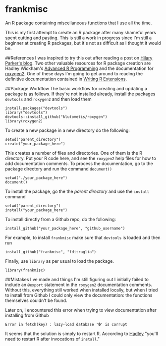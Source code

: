 frankmisc
=========

An R package containing miscellaneous functions that I use all the time.

This is my first attempt to create an R package after many shameful years spent cutting and pasting. This is still a work in progress since I'm still a beginner at creating R packages, but it's not as difficult as I thought it would be. 

##References
I was inspired to try this out after reading a post on [Hilary Parker's blog](http://hilaryparker.com/2014/04/29/writing-an-r-package-from-scratch/). Two other valuable resources for R package creation are Hadley Wickham's [Advanced R Programming](http://adv-r.had.co.nz/) and the documentation for [roxygen2](https://github.com/klutometis/roxygen#roxygen2). One of these days I'm going to get around to reading the definitive documentation contained in [Writing R Extensions](http://cran.r-project.org/doc/manuals/R-exts.html#Creating-R-packages).

##Package Workflow
The basic workflow for creating and updating a package is as follows. If they're not installed already, install the packages `devtools` and `roxygen2` and then load them
```
install.packages("devtools")
library("devtools")
devtools::install_github("klutometis/roxygen")
library(roxygen2)
```
To create a new package in a new directory do the following:
```
setwd("parent_directory")
create("your_package_here")
```
This creates a number of files and directories. One of them is the R directory. Put your R code here, and see the `roxygen2` help files for how to add documentation comments. To process the documentation, go to the package directory and run the command `document()`
```
setwd("./your_package_here")
document()
```
To install the package, go the the *parent directory* and use the `install` command
```
setwd("parent_directory")
install("your_package_here")
```
To install directly from a Github repo, do the following:
```
install_github("your_package_here", "github_username")
```
For example, to install `frankmisc` make sure that `devtools` is loaded and then run
```
install_github("frankmisc", "fditraglia")
```
Finally, use `library` as per usual to load the package.
```
library(frankmisc)
```

##Mistakes I've made and things I'm still figuring out
I initially failed to include an `@export` statement in the `roxygen2` documentation comments. Without this, everything still worked when installed locally, but when I tried to install from Github I could only view the documentation: the functions themselves couldn't be found. 

Later on, I encountered this error when trying to view documentation after installing from Github
```
Error in fetch(key) : lazy-load database '�' is corrupt
```
It seems that the solution is simply to restart R. According to [Hadley](http://stackoverflow.com/questions/18080303/rd-files-with-different-encoding) "you'll need to restart R after invocations of `install`."